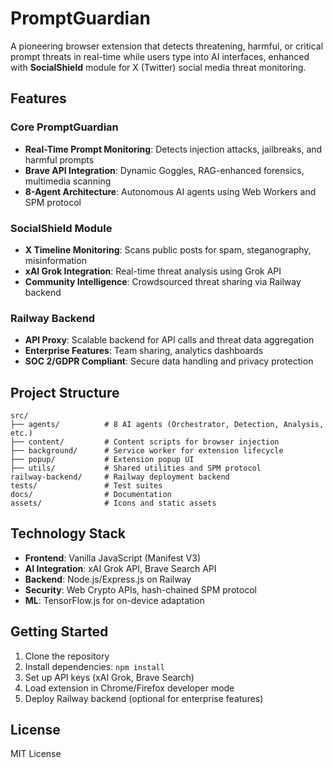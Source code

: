 # PromptGuardian

A pioneering browser extension that detects threatening, harmful, or critical prompt threats in real-time while users type into AI interfaces, enhanced with **SocialShield** module for X (Twitter) social media threat monitoring.

## Features

### Core PromptGuardian
- **Real-Time Prompt Monitoring**: Detects injection attacks, jailbreaks, and harmful prompts
- **Brave API Integration**: Dynamic Goggles, RAG-enhanced forensics, multimedia scanning
- **8-Agent Architecture**: Autonomous AI agents using Web Workers and SPM protocol

### SocialShield Module
- **X Timeline Monitoring**: Scans public posts for spam, steganography, misinformation
- **xAI Grok Integration**: Real-time threat analysis using Grok API
- **Community Intelligence**: Crowdsourced threat sharing via Railway backend

### Railway Backend
- **API Proxy**: Scalable backend for API calls and threat data aggregation
- **Enterprise Features**: Team sharing, analytics dashboards
- **SOC 2/GDPR Compliant**: Secure data handling and privacy protection

## Project Structure

```
src/
├── agents/          # 8 AI agents (Orchestrator, Detection, Analysis, etc.)
├── content/         # Content scripts for browser injection
├── background/      # Service worker for extension lifecycle
├── popup/           # Extension popup UI
├── utils/           # Shared utilities and SPM protocol
railway-backend/     # Railway deployment backend
tests/               # Test suites
docs/                # Documentation
assets/              # Icons and static assets
```

## Technology Stack

- **Frontend**: Vanilla JavaScript (Manifest V3)
- **AI Integration**: xAI Grok API, Brave Search API
- **Backend**: Node.js/Express.js on Railway
- **Security**: Web Crypto APIs, hash-chained SPM protocol
- **ML**: TensorFlow.js for on-device adaptation

## Getting Started

1. Clone the repository
2. Install dependencies: `npm install`
3. Set up API keys (xAI Grok, Brave Search)
4. Load extension in Chrome/Firefox developer mode
5. Deploy Railway backend (optional for enterprise features)

## License

MIT License